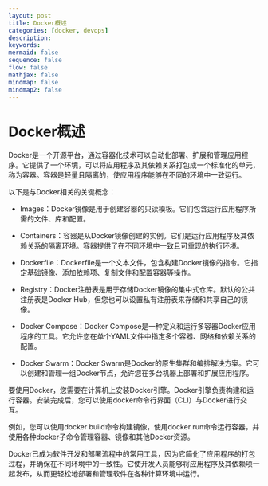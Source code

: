 ```yaml
---
layout: post
title: Docker概述
categories: [docker, devops]
description:
keywords:
mermaid: false
sequence: false
flow: false
mathjax: false
mindmap: false
mindmap2: false
---
```


# Docker概述
Docker是一个开源平台，通过容器化技术可以自动化部署、扩展和管理应用程序。它提供了一个环境，可以将应用程序及其依赖关系打包成一个标准化的单元，称为容器。容器是轻量且隔离的，使应用程序能够在不同的环境中一致运行。

以下是与Docker相关的关键概念：

- Images：Docker镜像是用于创建容器的只读模板。它们包含运行应用程序所需的文件、库和配置。

- Containers：容器是从Docker镜像创建的实例。它们是运行应用程序及其依赖关系的隔离环境。容器提供了在不同环境中一致且可重现的执行环境。

- Dockerfile：Dockerfile是一个文本文件，包含构建Docker镜像的指令。它指定基础镜像、添加依赖项、复制文件和配置容器等操作。

- Registry：Docker注册表是用于存储Docker镜像的集中式仓库。默认的公共注册表是Docker Hub，但您也可以设置私有注册表来存储和共享自己的镜像。

- Docker Compose：Docker Compose是一种定义和运行多容器Docker应用程序的工具。它允许您在单个YAML文件中指定多个容器、网络和依赖关系的配置。

- Docker Swarm：Docker Swarm是Docker的原生集群和编排解决方案。它可以创建和管理一组Docker节点，允许您在多台机器上部署和扩展应用程序。

要使用Docker，您需要在计算机上安装Docker引擎。Docker引擎负责构建和运行容器。安装完成后，您可以使用docker命令行界面（CLI）与Docker进行交互。

例如，您可以使用docker build命令构建镜像，使用docker run命令运行容器，并使用各种docker子命令管理容器、镜像和其他Docker资源。

Docker已成为软件开发和部署流程中的常用工具，因为它简化了应用程序的打包过程，并确保在不同环境中的一致性。它使开发人员能够将应用程序及其依赖项一起发布，从而更轻松地部署和管理软件在各种计算环境中运行。
